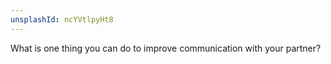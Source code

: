 ```yaml
---
unsplashId: ncYVtlpyHt8
---
```


What is one thing you can do to improve communication with your partner?

